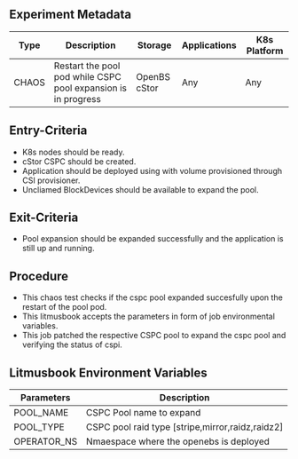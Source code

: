 ## Experiment Metadata

| Type       | Description                                           | Storage      | Applications | K8s Platform |
| ---------- | ----------------------------------------------------- | ------------ | ------------ | ------------ |
| CHAOS      | Restart the pool pod while CSPC pool expansion is in progress | OpenBS cStor | Any          | Any          |

## Entry-Criteria

- K8s nodes should be ready.
- cStor CSPC should be created.
- Application should be deployed using with volume provisioned through CSI provisioner.
- Uncliamed BlockDevices should be available to expand the pool.

## Exit-Criteria

- Pool expansion should be expanded successfully and the application is still up and running.

## Procedure

- This chaos test checks if the cspc pool expanded succesfully upon the restart of the pool pod.
- This litmusbook accepts the parameters in form of job environmental variables.
- This job patched the respective CSPC pool to expand the cspc pool and verifying the status of cspi. 

## Litmusbook Environment Variables

| Parameters    | Description                                            |
| ------------- | ------------------------------------------------------ |
| POOL_NAME     | CSPC Pool name to expand                               |
| POOL_TYPE     | CSPC pool raid type [stripe,mirror,raidz,raidz2]       |
| OPERATOR_NS   | Nmaespace where the openebs is deployed                |
